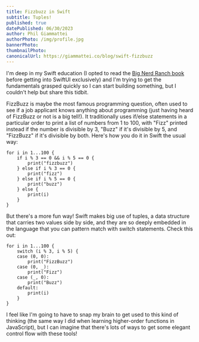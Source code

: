 ```yaml
---
title: Fizzbuzz in Swift
subtitle: Tuples!
published: true
datePublished: 06/30/2023
author: Phil Giammattei
authorPhoto: /img/profile.jpg
bannerPhoto:
thumbnailPhoto:
canonicalUrl: https://giammattei.co/blog/swift-fizzbuzz
---
```


I'm deep in my Swift education (I opted to read the [Big Nerd Ranch book](https://bignerdranch.com/books/swift-programming-the-big-nerd-ranch-guide-3rd-edition/) before getting into SwiftUI exclusively) and I'm trying to get the fundamentals grasped quickly so I can start building something, but I couldn't help but share this tidbit.

FizzBuzz is maybe the most famous programming question, often used to see if a job applicant knows anything about programming (just having heard of FizzBuzz or not is a big tell!).  It traditionally uses if/else statements in a particular order to print a list of numbers from 1 to 100, with "Fizz" printed instead if the number is divisible by 3, "Buzz" if it's divisible by 5, and "FizzBuzz" if it's divisible by both.  Here's how you do it in Swift the usual way:

```
for i in 1...100 {
    if i % 3 == 0 && i % 5 == 0 {
        print("fizzbuzz")
    } else if i % 3 == 0 {
        print("fizz")
    } else if i % 5 == 0 {
        print("buzz")
    } else {
        print(i)
    }
}
```

But there's a more fun way!  Swift makes big use of tuples, a data structure that carries two values side by side, and they are so deeply embedded in the language that you can pattern match with switch statements.  Check this out:

```
for i in 1...100 {
    switch (i % 3, i % 5) {
    case (0, 0):
        print("FizzBuzz")
    case (0, _):
        print("Fizz")
    case (_, 0):
        print("Buzz")
    default:
        print(i)
    }
}
```

I feel like I'm going to have to snap my brain to get used to this kind of thinking (the same way I did when learning higher-order functions in JavaScript), but I can imagine that there's lots of ways to get some elegant control flow with these tools! 
